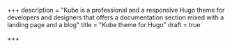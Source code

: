 +++
description = "Kube is a professional  and a responsive Hugo theme for developers and designers that offers a documentation section mixed with a landing page and a blog"
title = "Kube theme for Hugo"
draft = true

+++
